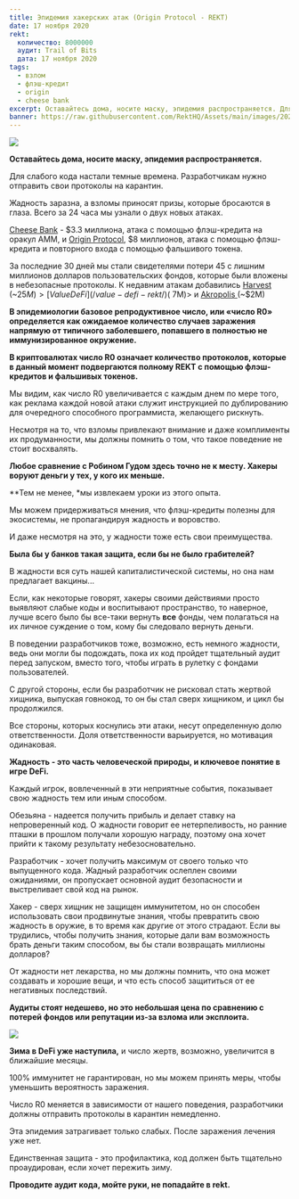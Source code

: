 ```yaml
---
title: Эпидемия хакерских атак (Origin Protocol - REKT)
date: 17 ноября 2020
rekt: 
  количество: 8000000
  аудит: Trail of Bits
  дата: 17 ноября 2020
tags:
  - взлом
  - флэш-кредит
  - origin
  - cheese bank
excerpt: Оставайтесь дома, носите маску, эпидемия распространяется. Для слабого кода настали темные времена. Разработчикам нужно отправить свои протоколы на карантин. Жадность заразна, а взломы приносят призы, которые бросаются в глаза. Всего за 24 часа мы узнали о двух новых атаках.
banner: https://raw.githubusercontent.com/RektHQ/Assets/main/images/2020/11/Unti111tled.png
---
```


![](https://raw.githubusercontent.com/RektHQ/Assets/main/images/2020/11/Unti111tled.png)

**Оставайтесь дома, носите маску, эпидемия распространяется.**

Для слабого кода настали темные времена. Разработчикам нужно отправить свои протоколы на карантин.

Жадность заразна, а взломы приносят призы, которые бросаются в глаза. Всего за 24 часа мы узнали о двух новых атаках.

[Cheese Bank](https://twitter.com/CheeseBank2020/status/1328343819201380353?s=20) - $3.3 миллиона, атака с помощью флэш-кредита на оракул AMM, и [Origin Protocol](https://twitter.com/IslandKiyo/status/1328517581041491968?s=20), $8 миллионов, атака с помощью флэш-кредита и повторного входа с помощью фальшивого токена.

За последние 30 дней мы стали свидетелями потери 45 с лишним миллионов долларов пользовательских фондов, которые были вложены в  небезопасные протоколы. К недавним атакам добавились [Harvest](/harvest-finance-rekt/) (~$25M) > [Value DeFi ](/value-defi-rekt/)(~$7M)> и [Akropolis ](/akropolis-rekt/)(~$2M)

**В эпидемиологии базовое репродуктивное число, или «число R0» определяется как ожидаемое количество случаев заражения напрямую от типичного заболевшего, попавшего в полностью не иммунизированное окружение.**

**В криптовалютах число R0 означает количество протоколов, которые в данный момент подвергаются полному REKT с помощью флэш-кредитов и фальшивых токенов.**

Мы видим, как число R0 увеличивается с каждым днем по мере того, как реклама каждой новой атаки служит инструкцией по дублированию для очередного способного программиста, желающего рискнуть.

Несмотря на то, что взломы привлекают внимание и даже комплименты их продуманности, мы должны помнить о том, что такое поведение не стоит восхвалять. 

**Любое сравнение с Робином Гудом здесь точно не к месту.  Хакеры воруют деньги у тех, у кого их меньше.**

**Тем не менее, *мы извлекаем уроки из этого опыта.

Мы можем придерживаться мнения, что флэш-кредиты полезны для экосистемы, не пропагандируя жадность и воровство.

И даже несмотря на это, у жадности тоже есть свои преимущества.

**Была бы у банков такая защита, если бы не было грабителей?**

В жадности вся суть нашей капиталистической системы, но она нам предлагает вакцины...

Если, как некоторые говорят, хакеры своими действиями просто выявляют слабые коды и воспитывают пространство, то наверное, лучше всего было бы все-таки вернуть **все** фонды, чем полагаться на их личное суждение о том, кому бы следовало вернуть деньги.  

В поведении разработчиков тоже, возможно, есть немного жадности, ведь они могли бы подождать, пока их код пройдет тщательный аудит перед запуском, вместо того, чтобы играть в рулетку с фондами пользователей.

С другой стороны, если бы разработчик не рисковал стать жертвой хищника, выпуская говнокод, то он бы стал сверх хищником, и цикл бы продолжился. 

Все стороны, которых коснулись эти атаки, несут определенную долю ответственности. Доля ответственности варьируется, но мотивация одинаковая.

**Жадность  - это часть человеческой природы, и ключевое понятие в игре DeFi.**

Каждый игрок, вовлеченный в эти неприятные события, показывает свою жадность тем или иным способом.

Обезьяна - надеется получить прибыль и делает ставку на непроверенный код. О жадности говорит ее нетерпеливость, но ранние пташки в прошлом получали хорошую награду, поэтому она хочет прийти к такому результату небезосновательно. 

Разработчик - хочет получить максимум от своего только что выпущенного кода. Жадный разработчик ослеплен своими ожиданиями, он пропускает основной аудит безопасности и выстреливает свой код на рынок.  

Хакер - сверх хищник не защищен иммунитетом, но он способен использовать свои продвинутые знания, чтобы превратить свою жадность в оружие, в то время как другие от этого страдают.  Если вы трудились, чтобы получить знания, которые дали вам возможность брать деньги таким способом, вы бы стали возвращать миллионы долларов? 

От жадности нет лекарства, но мы должны помнить, что она может создавать и  хорошие вещи, и что есть способ защититься от ее негативных последствий. 

**Аудиты стоят недешево, но это небольшая цена по сравнению с потерей фондов или репутации из-за взлома или эксплоита.**

![](https://raw.githubusercontent.com/RektHQ/Assets/main/images/2020/11/spanish-flu-promo-4.jpeg)

**Зима в DeFi уже наступила,** и число жертв, возможно, увеличится в ближайшие месяцы. 

100% иммунитет не гарантирован, но мы можем принять меры, чтобы уменьшить вероятность заражения.

Число R0 меняется в зависимости от нашего поведения, разработчики должны отправить протоколы в карантин немедленно.

Эта эпидемия затрагивает только слабых. После заражения лечения уже нет.

Единственная защита - это профилактика, код должен быть тщательно проаудирован, если хочет пережить зиму.

**Проводите аудит кода, мойте руки, не попадайте в rekt.**
